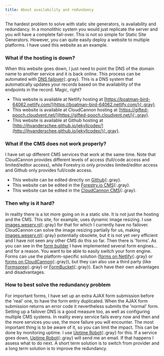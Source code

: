 ```yaml
---
title: About availability and redundancy
---
```


The hardest problem to solve with static site generators, is availability and redundancy. In a monolithic system you would just replicate the server and you will have a complete fail-over. This is not so simple for Static Site Generators. However, you can quite easily deploy a website to multiple platforms. I have used this website as an example.

### What if the hosting is down?
When this website goes down, I just need to point the DNS of the domain name to another service and it is back online. This process can be automated with [DNS failover](https://dnsmadeeasy.com/services/dnsfailover/){:.gray}. This is a DNS system that automatically updates your records based on the availability of the endpoints in the record. Magic, right?

- This website is available at Netlify hosting at [https://boatman-bird-64062.netlify.com/](https://boatman-bird-64062.netlify.com/){:.gray}.
- This website is available at CloudCannon hosting at [https://gifted-pooch.cloudvent.net/](https://gifted-pooch.cloudvent.net/){:.gray}.
- This website is available at Github hosting at [http://jhvanderschee.github.io/jekyllcodex/](http://jhvanderschee.github.io/jekyllcodex/){:.gray}.

### What if the CMS does not work properly?
I have set up different CMS services that work at the same time. Note that CloudCannon provides different levels of access (full/code access and limited/editor access), while Forestry.io only provides limited/editor access and Github only provides full/code access.

- This website can be edited directly on [Github](https://github.com/jhvanderschee/jekyllcodex){:.gray}.
- This website can be edited in the [Forestry.io CMS](https://forestry.io){:.gray}.
- This website can be edited in the [CloudCannon CMS](https://cloudcannon.com){:.gray}.

### Then why is it hard?

In reality there is a lot more going on in a static site. It is not just the hosting and the CMS. This site, for example, uses dynamic image resizing. I use [images.weserv.nl](https://images.weserv.nl){:.gray} for that for which I currently have no failover. CloudCannon can solve the image resizing partially for us, making [images.weserv.nl](https://images.weserv.nl){:.gray} potentially obsolete, but it is not yet very efficient and I have not seen any other CMS do this so far. Then there is 'forms'. As you can see in the [form builder](/without-plugin/form-builder) I have implemented several form engines... and for a reason. You want to be able to easily switch your form engine. Forms can use the platform-specific solution ([forms on Netlify](https://www.netlify.com/docs/form-handling/){:.gray} or [forms on CloudCannon](https://docs.cloudcannon.com/hosting/forms/introduction/){:.gray}), but they can also use a third party (like [Formspree](https://formspree.io/){:.gray} or [FormBucket](https://www.formbucket.com/){:.gray}). Each have their own advantages and disadvantages. 

### How to best solve the redundancy problem

For important forms, I have set up an extra AJAX form submission before the 'real' one, to have the form entry duplicated. When the AJAX form submission returns an error code it nevertheless submits the 'normal' form. Setting up a failover DNS is a good measure too, as well as configuring multiple CMS systems. In reality every service fails every now and then and the more services you use, the more failure you will encounter. The most important thing is to be aware of it, so you can limit the impact. This can be done by monitoring uptime. I use [Uptime Robot](https://uptimerobot.com){:.gray} for this. If a service goes down, [Uptime Robot](https://uptimerobot.com){:.gray} will send me an email. If that happens I assess what to do next. A short term solution is to switch from provider and a long term solution is to improve the redundancy.